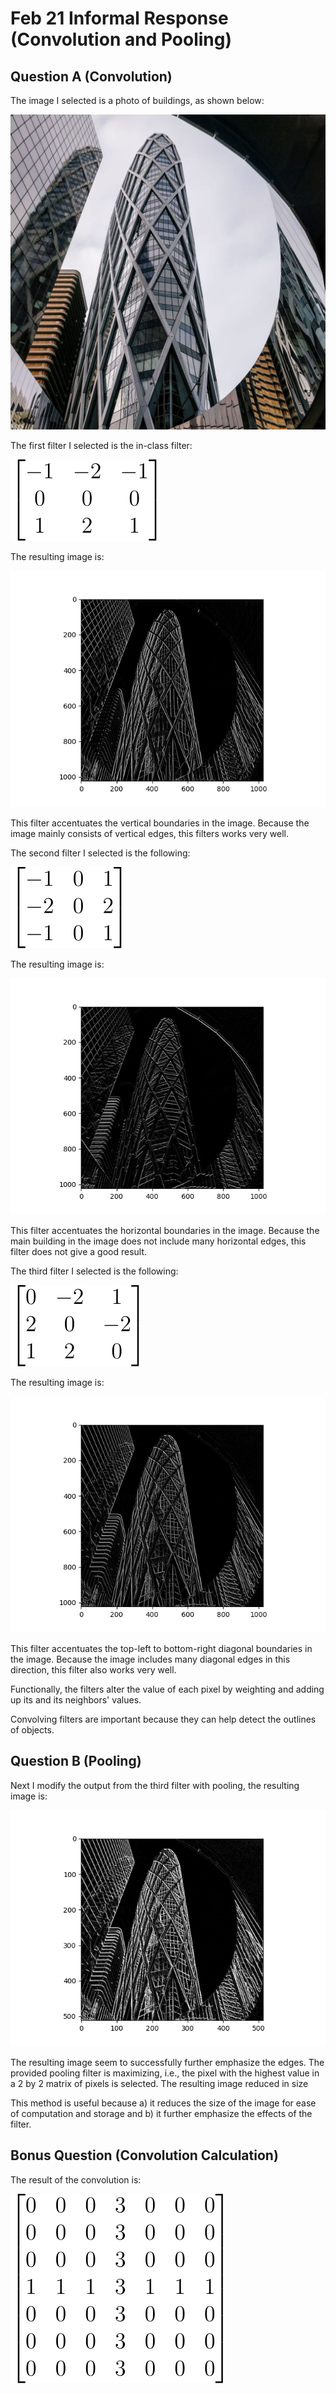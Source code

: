 # Feb 21 Informal Response (Convolution and Pooling)

## Question A (Convolution)

The image I selected is a photo of buildings, as shown below: 

![Building](building.jpg)

The first filter I selected is the in-class filter: 

![filter1](filter1_matrix.svg)

The resulting image is: 

![filter1](filter1.png)

This filter accentuates the vertical boundaries in the image. Because the image mainly consists of vertical edges, this filters works very well. 

The second filter I selected is the following: 

![filter2](filter2_matrix.svg)

The resulting image is: 

![filter2](filter2.png)

This filter accentuates the horizontal boundaries in the image. Because the main building in the image does not include many horizontal edges, this filter does not give a good result. 

The third filter I selected is the following: 

![filter3](filter3_matrix.svg)

The resulting image is: 

![filter3](filter3.png)

This filter accentuates the top-left to bottom-right diagonal boundaries in the image. Because the image includes many diagonal edges in this direction, this filter also works very well. 

Functionally, the filters alter the value of each pixel by weighting and adding up its and its neighbors' values. 

Convolving filters are important because they can help detect the outlines of objects. 

## Question B (Pooling)

Next I modify the output from the third filter with pooling, the resulting image is: 

![pooling](pooling.png)

The resulting image seem to successfully further emphasize the edges. The provided pooling filter is maximizing, i.e., the pixel with the highest value in a 2 by 2 matrix of pixels is selected. The resulting image reduced in size

This method is useful because a) it reduces the size of the image for ease of computation and storage and b) it further emphasize the effects of the filter. 

## Bonus Question (Convolution Calculation)

The result of the convolution is: 

![convolution](convolution.svg)
